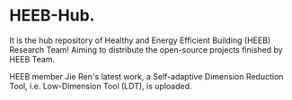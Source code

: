 # HEEB-Hub.

It is the hub repository of Healthy and Energy Efficient Building (HEEB) Research Team!
Aiming to distribute the open-source projects finished by HEEB Team.

HEEB member Jie Ren's latest work, a Self-adaptive Dimension Reduction Tool, i.e. Low-Dimension Tool (LDT), is uploaded. 
